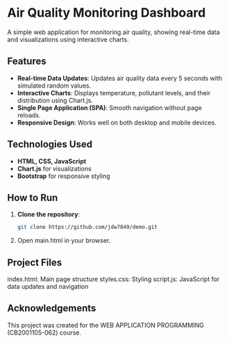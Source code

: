 # Air Quality Monitoring Dashboard

A simple web application for monitoring air quality, showing real-time data and visualizations using interactive charts.

## Features

- **Real-time Data Updates**: Updates air quality data every 5 seconds with simulated random values.
- **Interactive Charts**: Displays temperature, pollutant levels, and their distribution using Chart.js.
- **Single Page Application (SPA)**: Smooth navigation without page reloads.
- **Responsive Design**: Works well on both desktop and mobile devices.

## Technologies Used

- **HTML, CSS, JavaScript**
- **Chart.js** for visualizations
- **Bootstrap** for responsive styling

## How to Run

1. **Clone the repository**:
   ```bash
   git clone https://github.com/jdw7849/demo.git

2. Open main.html in your browser.

## Project Files
index.html: Main page structure
styles.css: Styling
script.js: JavaScript for data updates and navigation

## Acknowledgements
This project was created for the WEB APPLICATION PROGRAMMING (CB2001105-062) course.
